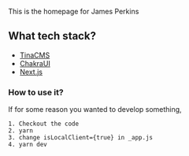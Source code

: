 This is the homepage for James Perkins

## What tech stack?

- [TinaCMS](https://tina.io)
- [ChakraUI](https://chakra-ui.com/)
- [Next.js](https://nextjs.org/)

### How to use it?

If for some reason you wanted to develop something, 

```
1. Checkout the code
2. yarn 
3. change isLocalClient={true} in _app.js
4. yarn dev

```
